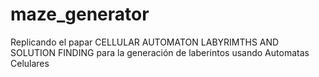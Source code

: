 # maze_generator
Replicando el papar CELLULAR AUTOMATON LABYRIMTHS AND SOLUTION FINDING para la generación de laberintos usando Automatas Celulares
